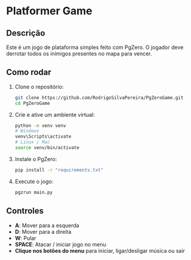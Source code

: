 # Platformer Game

## Descrição

Este é um jogo de plataforma simples feito com PgZero. O jogador deve derrotar todos os inimigos presentes no mapa para vencer.

## Como rodar

1. Clone o repositório:

   ```bash
   git clone https://github.com/RodrigoSilvaPereira/PgZeroGame.git
   cd PgZeroGame
   ```

2. Crie e ative um ambiente virtual:

   ```bash
   python -m venv venv
   # Windows
   venv\Scripts\activate
   # Linux / Mac
   source venv/bin/activate
   ```

3. Instale o PgZero:

   ```bash
   pip install -r "requirements.txt"
   ```

4. Execute o jogo:

   ```bash
   pgzrun main.py
   ```

## Controles

* **A**: Mover para a esquerda
* **D**: Mover para a direita
* **W**: Pular
* **SPACE**: Atacar / iniciar jogo no menu
* **Clique nos botões do menu** para iniciar, ligar/desligar música ou sair

